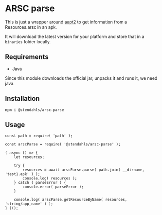 # ARSC parse

This is just a wrapper around [aapt2](https://developer.android.com/studio/command-line/aapt2) to get information from a Resources.arsc in an apk.

It will download the latest version for your platform and store that in a `binaries` folder locally.

## Requirements
* Java

Since this module downloads the official jar, unpacks it and runs it, we need java.

## Installation
```
npm i @stendahls/arsc-parse
```

## Usage

```
const path = require( 'path' );

const arscParse = require( '@stendahls/arsc-parse' );

( async () => {
    let resources;

    try {
        resources = await arscParse.parse( path.join( __dirname, 'test1.apk' ) );
        console.log( resources );
    } catch ( parseError ) {
        console.error( parseError );
    }

    console.log( arscParse.getResourceByName( resources, 'string/app_name' ) );
} )();
```
